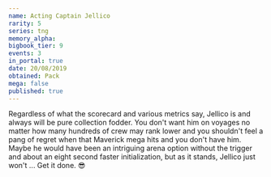 ```yaml
---
name: Acting Captain Jellico
rarity: 5
series: tng
memory_alpha:
bigbook_tier: 9
events: 3
in_portal: true
date: 20/08/2019
obtained: Pack
mega: false
published: true
---
```


Regardless of what the scorecard and various metrics say, Jellico is and always will be pure collection fodder. You don't want him on voyages no matter how many hundreds of crew may rank lower and you shouldn't feel a pang of regret when that Maverick mega hits and you don't have him. Maybe he would have been an intriguing arena option without the trigger and about an eight second faster initialization, but as it stands, Jellico just won't ... Get it done. 😎
